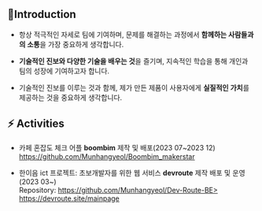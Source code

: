 ## 👋Introduction
- 항상 적극적인 자세로 팀에 기여하며, 문제를 해결하는 과정에서 **함께하는 사람들과의 소통**을 가장 중요하게 생각합니다.

- **기술적인 진보와 다양한 기술을 배우는 것**을 즐기며, 지속적인 학습을 통해 개인과 팀의 성장에 기여하고자 합니다.
 
- 기술적인 진보를 이루는 것과 함께, 제가 만든 제품이 사용자에게 **실질적인 가치**를 제공하는 것을 중요하게 생각합니다.

## ⚡ Activities
 - 카페 혼잡도 체크 어플 **boombim** 제작 및 배포(2023 07~2023 12)<br>
   https://github.com/Munhangyeol/Boombim_makerstar
   
 - 한이음 ict 프로젝트: 초보개발자를 위한 웹 서비스 **devroute** 제작 배포 및 운영(2023 03~)<br>
   Repository: https://github.com/Munhangyeol/Dev-Route-BE><br>
   https://devroute.site/mainpage
 


## 

<!--
**Munhangyeol/Munhangyeol** is a ✨ _special_ ✨ repository because its `README.md` (this file) appears on your GitHub profile.

Here are some ideas to get you started:

- 🔭 I’m currently working on ...
- 🌱 I’m currently learning ...
- 👯 I’m looking to collaborate on ...
- 🤔 I’m looking for help with ...
- 💬 Ask me about ...
- 📫 How to reach me: ...
- 😄 Pronouns: ...
- ⚡ Fun fact: ...
-->
